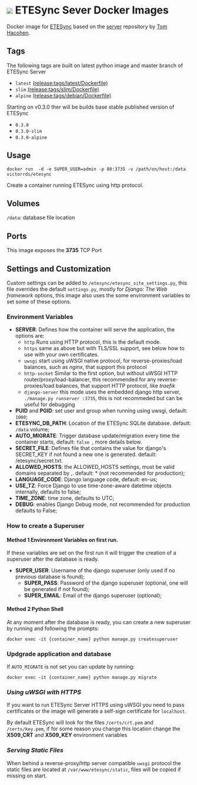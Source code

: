 # ![](https://raw.githubusercontent.com/etesync/server/master/icon.svg) ETESync Sever Docker Images

Docker image for [ETESync](https://www.etesync.com/) based on the [server](https://github.com/etesync/server) repository by [Tom Hacohen](https://github.com/tasn).

## Tags

The following tags are built on latest python image and master branch of ETESync Server 

- `latest` [(release:tags/latest/Dockerfile)](https://github.com/victor-rds/docker-etesync-server/blob/release/tags/base/Dockerfile)
- `slim`  [(release:tags/slim/Dockerfile)](https://github.com/victor-rds/docker-etesync-server/blob/release/tags/slim/Dockerfile)
- `alpine` [(release:tags/debian/Dockerfile)](https://github.com/victor-rds/docker-etesync-server/blob/release/tags/alpine/Dockerfile)

Starting on v0.3.0 ther will be builds base stable published version of ETESync

- `0.3.0`
- `0.3.0-slim`
- `0.3.0-alpine`

## Usage

```docker run  -d -e SUPER_USER=admin -p 80:3735 -v /path/on/host:/data victorrds/etesync```

Create a container running ETESync using http protocol.

## Volumes

`/data`: database file location

## Ports

This image exposes the **3735** TCP Port

## Settings and Customization

Custom settings can be added to `/etesync/etesync_site_settings.py`, this file overrides the default `settings.py`, mostly for _Django: The Web framework_ options, this image also uses the some environment variables to set some of these options.

### Environment Variables

- **SERVER**: Defines how the container will serve the application, the options are:
  - `http` Runs using HTTP protocol, this is the default mode.
  - `https` same as above but with TLS/SSL support, see below how to use with your own certificates.
  - `uwsgi` start using uWSGI native protocol, for reverse-proxies/load balances, such as _nginx_, that support this protocol
  - `http-socket` Similar to the first option, but without uWSGI HTTP router/proxy/load-balancer, this recommended for any reverse-proxies/load balances, that support HTTP protocol, like _traefik_
  - `django-server` this mode uses the embedded django http server, `./manage.py runserver :3735`, this is not recommeded but can be useful for debugging
- **PUID** and **PGID**: set user and group when running using uwsgi, default: `1000`;
- **ETESYNC_DB_PATH**: Location of the ETESync SQLite database. default: `/data` volume;
- **AUTO_MIGRATE**: Trigger database update/migration every time the container starts, default: `false `, more details below.
- **SECRET_FILE**: Defines file that contains the value for django's SECRET_KEY if not found a new one is generated. default: /etesync/secret.txt.
- **ALLOWED_HOSTS**: the ALLOWED_HOSTS settings, must be valid domains separated by ,. default: * (not recommended for production);
- **LANGUAGE_CODE**: Django language code, default: en-us;
- **USE_TZ**: Force Django to use time-zone-aware datetime objects internally, defaults to false;
- **TIME_ZONE**: time zone, defaults to UTC;
- **DEBUG**: enables Django Debug mode, not recommended for production defaults to False;

### How to create a Superuser

#### Method 1 Environment Variables on first run.

If these variables are set on the first run it will trigger the creation of a superuser after the database is ready.

- **SUPER_USER**: Username of the django superuser (only used if no previous database is found);
  - **SUPER_PASS**: Password of the django superuser (optional, one will be generated if not found);
  - **SUPER_EMAIL**: Email of the django superuser (optional);

#### Method 2 Python Shell

At any moment after the database is ready, you can create a new superuser by running and following the prompts:

```docker exec -it {container_name} python manage.py createsuperuser```

### Updgrade application and database

If `AUTO_MIGRATE` is not set you can update by running:

```docker exec -it {container_name} python manage.py migrate```

### _Using uWSGI with HTTPS_

If you want to run ETESync Server HTTPS using uWSGI you need to pass certificates or the image will generate a self-sign certificate for `localhost`.

By default ETESync will look for the files `/certs/crt.pem` and `/certs/key.pem`, if for some reason you change this location change the **X509_CRT** and **X509_KEY** environment variables

### _Serving Static Files_

When behind a reverse-proxy/http server compatible `uwsgi` protocol the static files are located at `/var/www/etesync/static`, files will be copied if missing on start.
